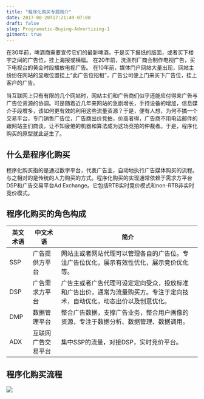 ```yaml
---
title: "程序化购买专题简介"
date: 2017-08-20T17:21:49-07:00
draft: false
slug: Programatic-Buying-Advertising-1
gitment: true
---
```

在30年前，啤酒商需要宣传它们的最新啤酒，于是买下报纸的版面，或者买下楼宇之间的广告位，挂上海报或横幅。
在20年前，洗涤剂厂商会制作电视广告，买下电视台的黄金时段播放电视广告。
在10年前，媒体门户网站大量出现，网站主纷纷在网站的显眼位置挂上“此广告位招租”，广告公司便上门来买下广告位，挂上客户的广告。

当互联网上只有有限的几个网站时，网站主们和广告商们似乎还能应付得来广告与广告位资源的协调。可是随着近几年来网站的急剧增长，手持设备的增加，信息媒介手段增多，该如何更有效的利用这些流量资源？于是，便有人想，为何不搞一个交易平台，专门销售广告位，广告商出价竞拍，价高者得，广告商不用电话邮件的跟网站主们商谈，让不知疲倦的机器和算法成为这场竞拍的仲裁者。于是，程序化购买的原型就此诞生了。

## 什么是程序化购买
程序化购买指的是通过数字平台，代表广告主，自动地执行广告媒体购买的流程。与之相对的是传统的人力购买的方式。程序化购买的实现通常依赖于需求方平台DSP和广告交易平台Ad Exchange。它包括RTB实时竞价模式和non-RTB非实时竞价模式。

## 程序化购买的角色构成

|英文术语	|中文术语	|简介|
|---------|---------|----|
SSP	|广告提供方平台	|网站主或者网站代理可以管理各自的广告位。专注广告位优化，展示有效性优化，展示竞价优化等。|
DSP	|广告需求方平台	|广告主或者广告代理可设定定向受众，投放标准和广告出价，通常为流量购买方。专注于定向技术，自动优化，动态出价以及创意优化。|
DMP	|数据管理平台	|整合广告数据，支撑广告业务，整合用户画像的资源，专注于数据分析、数据管理、数据调用。|
ADX	|互联网广告交易平台|	集中SSP的流量，对接DSP，实时竞价平台。|

## 程序化购买流程

![](https://res.cloudinary.com/darrenxyli/image/upload/v1532982020/E7_A8_8B_E5_BA_8F_E5_8C_96_E8_B4_AD_E4_B9_B0_E6_B5_81_E7_A8_8B_E5_9B_BE.png)



